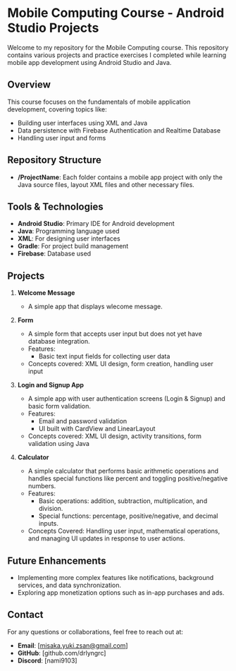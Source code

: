 # Mobile Computing Course - Android Studio Projects

Welcome to my repository for the Mobile Computing course. This repository contains various projects and practice exercises I completed while learning mobile app development using Android Studio and Java.

## Overview

This course focuses on the fundamentals of mobile application development, covering topics like:
- Building user interfaces using XML and Java
- Data persistence with Firebase Authentication and Realtime Database
- Handling user input and forms

## Repository Structure

- **/ProjectName**: Each folder contains a mobile app project with only the Java source files, layout XML files and other necessary files.

## Tools & Technologies

- **Android Studio**: Primary IDE for Android development
- **Java**: Programming language used
- **XML**: For designing user interfaces
- **Gradle**: For project build management
- **Firebase**: Database used

## Projects

1. **Welcome Message**
   - A simple app that displays wlecome message.
  
2. **Form**
   - A simple form that accepts user input but does not yet have database integration.
   - Features:
       - Basic text input fields for collecting user data
   - Concepts covered: XML UI design, form creation, handling user input

3. **Login and Signup App**
   - A simple app with user authentication screens (Login & Signup) and basic form validation.
   - Features: 
     - Email and password validation
     - UI built with CardView and LinearLayout
   - Concepts covered: XML UI design, activity transitions, form validation using Java

  4. **Calculator**
     - A simple calculator that performs basic arithmetic operations and handles special functions like percent and toggling positive/negative numbers.
     - Features:
       - Basic operations: addition, subtraction, multiplication, and division.
       - Special functions: percentage, positive/negative, and decimal inputs.
     - Concepts Covered: Handling user input, mathematical operations, and managing UI updates in response to user actions.


## Future Enhancements

- Implementing more complex features like notifications, background services, and data synchronization.
- Exploring app monetization options such as in-app purchases and ads.

## Contact

For any questions or collaborations, feel free to reach out at:
- **Email**: [misaka.yuki.zsan@gmail.com]
- **GitHub**: [github.com/drlyngrc]
- **Discord**: [nami9103]
